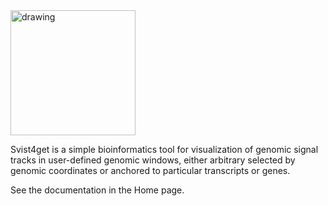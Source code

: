 <img src="https://sun1-1.userapi.com/c830708/v830708875/1b85e9/6fnZeL3jWqw.jpg" alt="drawing" width="200"/>

Svist4get is a simple bioinformatics tool for visualization of genomic signal tracks in user-defined genomic windows, either arbitrary selected by genomic coordinates or anchored to particular transcripts or genes.

See the documentation in the Home page.
